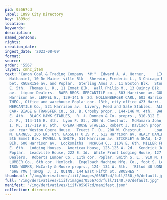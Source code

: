 ```yaml
---
pid: 05567cd
label: 1899 City Directory
key: 1899cd
location: 
keywords: 
description: 
named_persons: 
rights: 
creation_date: 
ingest_date: '2023-08-09'
format: 
source: 
order: '5567'
layout: cmhc_item
text: 'Canon Coal & Trading Company, *#:"  Edward A. A. Horner,     LIQ  333 MAC  Mgr.     Rollins
  Nathaniel, 10 De Maine- ville Blk.  Sherwin, Frederic L., 3 Chicago Blk. E. 5th
  bet. RGUERISe av. and Poplar.  Sterling Amos J., 11 Boston Blk.  Stone A. W., 145
  E. 5th.  Thomas L. R., 11 Emmet BIk.  Wall Philip M., 13 Quincy BIk. 416 Harrison
  av.  Liquor Dealers.  BAER BROS. MERCANTILE co., 503 Harrison av. GOLOB JOE, 101-103-105
  Harrison av. LEPPEL B., 139-141 E. 2d. NOLLENBERGER CARL, 603 Harrison av. NOLLENBERGER
  THEO., Office and warehouse Poplar cor. 13th, city office 423 Harri- son av. SCHAYER
  MERCANTILE Co., 521 Harrison av.  Livery, Feed and Sale Stables.  ALLEN’S OMNIBUS,
  CAR- BIAGE & TRANSFER CO., Ss. B. Crosby propr., 144-146 W. 4th.  BARNES L. H.,  127-129
  E. 4th.  BLACK HAWK STABLES,  R. J. Donnen & Co. proprs., 310-312 E. 7th.  Hepburn
  J. P., 114-116 E. 4th.  Lyon F. 8S., 206 W. Chestnut.  McNamara John, 145 E. 6th.  Mansfield
  I. M., 117-119 W. 6th.  OPERA HOUSE STABLES, Robert J. Davison propr., St. Louis
  av. rear Weston Opera House.  Truett T. D., 200 W. Chestnut.     Loans and Investments.  AUSTIN
  M. BARNES, 205 EK. 6th. BASSETT OTIS P., 612 Harrison av. HEALY DANIEL, 102 BE.
  5th Emmet Blk. POWELL & SMITH, 514 Harrison av. STICKLEY & SHAW, 1-2-3 De Maineville
  BIk. 600 Harrison av.  Locksmiths.  McHUGH C., 110% E. 6th. MILLER FRED C., 411-113
  E. 6th.  Lodging Houses.  American House, 123-125 W. 2d.  Kendrick Joseph, 1407
  Poplar.  Leadville House, 222 E. 3d.  White Front Lodging House, 127 W. 2d.  Lumber
  Dealers.  Roberts Lumber Co., 11th cor. Poplar. Smith S. L., 910 N. Hemlock. WILLIAMS
  LUMBER Co., 6th cor. Hemlock.  Engelbach Machine Mfg. Co., foot S. Leiter av.  EXCELSIOR
  IRON WORKS, McCarty & Moore proprs., 124- 134 W. 5th.  ‘Bllud 40 UONEIIOSsY Olly
  "SHE YMG jTaMOg  J, J, QUINN, 144 East Fifth St. BRUSHES '
thumbnail: "/img/derivatives/iiif/images/05567cd/full/250,/0/default.jpg"
full: "/img/derivatives/iiif/images/05567cd/full/1140,/0/default.jpg"
manifest: "/img/derivatives/iiif/05567cd/manifest.json"
collection: directories
---
```

